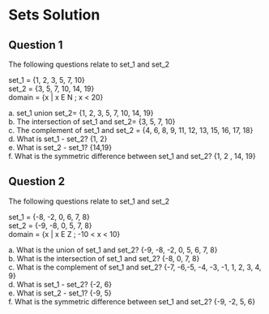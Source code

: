 # Sets Solution

## Question 1

The following questions relate to set_1 and set_2

set_1 = {1, 2, 3, 5, 7, 10}  
set_2 = {3, 5, 7, 10, 14, 19}  
domain =  {x | x E N ; x < 20}

a. set_1 union set_2=  {1, 2, 3, 5, 7, 10, 14, 19}  
b. The intersection of set_1 and set_2= {3, 5, 7, 10}  
c. The complement of set_1 and set_2 = {4, 6, 8, 9, 11, 12, 13, 15, 16, 17, 18}  
d. What is set_1 - set_2?  {1, 2}  
e. What is set_2 - set_1? {14,19}  
f. What is the symmetric difference between set_1 and set_2? {1, 2 , 14, 19}

## Question 2

The following questions relate to set_1 and set_2

set_1 = {-8, -2, 0, 6, 7, 8}  
set_2 = {-9, -8, 0, 5, 7, 8}  
domain =  {x | x E Z ; -10 < x < 10}

a. What is the union of set_1 and set_2? {-9, -8, -2, 0, 5, 6, 7, 8}  
b. What is the intersection of set_1 and set_2? {-8, 0, 7, 8}  
c. What is the complement of set_1 and set_2?  {-7, -6,-5, -4, -3, -1, 1, 2, 3, 4, 9}  
d. What is set_1 - set_2? {-2, 6}  
e. What is set_2 - set_1? {-9, 5}  
f. What is the symmetric difference between set_1 and set_2? {-9, -2, 5, 6}
